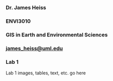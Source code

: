 ### Dr. James Heiss
### ENVI3010
### GIS in Earth and Environmental Sciences
### james_heiss@uml.edu


### Lab 1

Lab 1 images, tables, text, etc. go here
